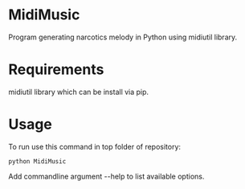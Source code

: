 # MidiMusic
Program generating narcotics melody in Python using midiutil library.

# Requirements
midiutil library which can be install via pip.

# Usage
To run use this command in top folder of repository:
```
python MidiMusic
```
Add commandline argument --help to list available options.
